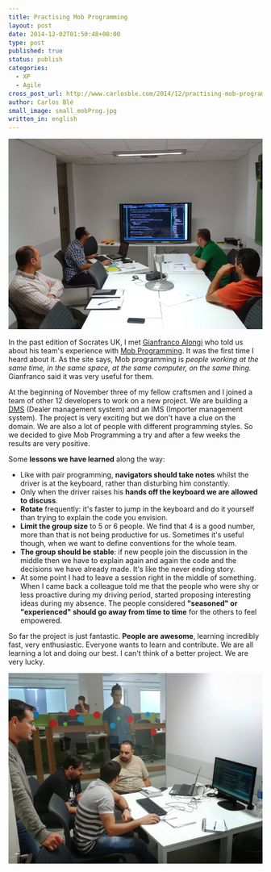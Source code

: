 ```yaml
---
title: Practising Mob Programming
layout: post
date: 2014-12-02T01:50:48+00:00
type: post
published: true
status: publish
categories:
  - XP
  - Agile
cross_post_url: http://www.carlosble.com/2014/12/practising-mob-programming/
author: Carlos Blé
small_image: small_mobProg.jpg
written_in: english
---
```


<img src="/assets/mobProg1.jpg"/>

In the past edition of Socrates UK, I met <a title="Gianfranco Alongi" href="https://twitter.com/gfalongi" >Gianfranco Alongi</a> who told us about his team's experience with <a title="Mob Programming site" href="http://mobprogramming.org/" >Mob Programming</a>. It was the first time I heard about it. As the site says, Mob programming is _people working at the same time, in the same space, at the same computer, on the same thing._ Gianfranco said it was very useful for them.

At the beginning of November three of my fellow craftsmen and I joined a team of other 12 developers to work on a new project. We are building a <a title="DMS" href="http://en.wikipedia.org/wiki/Dealership_management_system" >DMS</a> (Dealer management system) and an IMS (Importer management system). The project is very exciting but we don't have a clue on the domain. We are also a lot of people with different programming styles. So we decided to give Mob Programming a try and after a few weeks the results are very positive.

Some **lessons we have learned** along the way:

  * Like with pair programming, **navigators should take notes** whilst the driver is at the keyboard, rather than disturbing him constantly.
  * Only when the driver raises his **hands off the keyboard we are allowed to discuss**.
  * **Rotate** frequently: it's faster to jump in the keyboard and do it yourself than trying to explain the code you envision.
  * **Limit the group size** to 5 or 6 people. We find that 4 is a good number, more than that is not being productive for us. Sometimes it's useful though, when we want to define conventions for the whole team.
  * **The group should be stable**: if new people join the discussion in the middle then we have to explain again and again the code and the decisions we have already made. It's like the never ending story.
  * At some point I had to leave a session right in the middle of something. When I came back a colleague told me that the people who were shy or less proactive during my driving period, started proposing interesting ideas during my absence. The people considered **"seasoned" or "experienced" should go away from time to time** for the others to feel empowered.

So far the project is just fantastic. **People are awesome**, learning incredibly fast, very enthusiastic. Everyone wants to learn and contribute. We are all learning a lot and doing our best. I can't think of a better project. We are very lucky.

<img src="/assets/mobProg2.jpg" alt="mobProg2"/>



